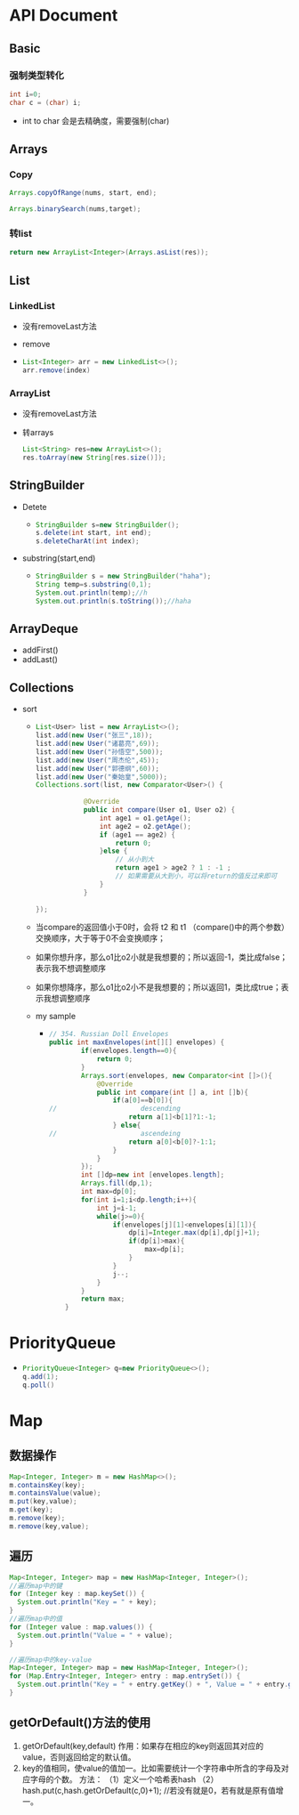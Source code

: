 # API Document

## Basic

### 强制类型转化

```java
int i=0;
char c = (char) i;
```

- int to char 会是去精确度，需要强制(char)

## Arrays

### Copy

```java
Arrays.copyOfRange(nums, start, end);

Arrays.binarySearch(nums,target);
```

### 转list

```java
return new ArrayList<Integer>(Arrays.asList(res));
```



## List

### LinkedList

- 没有removeLast方法

- remove

- ```java
  List<Integer> arr = new LinkedList<>();
  arr.remove(index)
  ```

### ArrayList

- 没有removeLast方法

- 转arrays

  ```java
  List<String> res=new ArrayList<>();
  res.toArray(new String[res.size()]);
  ```

  

## StringBuilder

- Detete

  - ```java
    StringBuilder s=new StringBuilder();
    s.delete(int start, int end);
    s.deleteCharAt(int index);
    ```

- substring(start,end)

  - ```java
    StringBuilder s = new StringBuilder("haha");
    String temp=s.substring(0,1);
    System.out.println(temp);//h
    System.out.println(s.toString());//haha
    ```

## ArrayDeque

- addFirst()
- addLast()

## Collections

- sort

  - ```java
    List<User> list = new ArrayList<>();
    list.add(new User("张三",18));
    list.add(new User("诸葛亮",69));
    list.add(new User("孙悟空",500));
    list.add(new User("周杰伦",45));
    list.add(new User("郭德纲",60));
    list.add(new User("秦始皇",5000));
    Collections.sort(list, new Comparator<User>() {
                
                @Override
                public int compare(User o1, User o2) {
                    int age1 = o1.getAge();
                    int age2 = o2.getAge();
                    if (age1 == age2) {
                        return 0;
                    }else {
                        // 从小到大
                        return age1 > age2 ? 1 : -1 ;
                        // 如果需要从大到小，可以将return的值反过来即可
                    }
                }
                
    });
    ```

  - 当compare的返回值小于0时，会将 t2 和 t1 （compare()中的两个参数）交换顺序，大于等于0不会变换顺序；

  - 如果你想升序，那么o1比o2小就是我想要的；所以返回-1，类比成false；表示我不想调整顺序 

  - 如果你想降序，那么o1比o2小不是我想要的；所以返回1，类比成true；表示我想调整顺序

  - my sample

    - ```java
      // 354. Russian Doll Envelopes
      public int maxEnvelopes(int[][] envelopes) {
              if(envelopes.length==0){
                  return 0;
              }
              Arrays.sort(envelopes, new Comparator<int []>(){
                  @Override
                  public int compare(int [] a, int []b){
                      if(a[0]==b[0]){
      //                     descending
                          return a[1]<b[1]?1:-1;
                      } else{
      //                     ascendeing
                          return a[0]<b[0]?-1:1;
                      }
                  }
              });
              int []dp=new int [envelopes.length];
              Arrays.fill(dp,1);
              int max=dp[0];
              for(int i=1;i<dp.length;i++){
                  int j=i-1;
                  while(j>=0){
                      if(envelopes[j][1]<envelopes[i][1]){
                          dp[i]=Integer.max(dp[i],dp[j]+1);
                          if(dp[i]>max){
                              max=dp[i];
                          }
                      }
                      j--;
                  }
              }
              return max;
          }
      ```


# PriorityQueue

- ```java
  PriorityQueue<Integer> q=new PriorityQueue<>();
  q.add(1);
  q.poll()
  ```

# Map

## 数据操作

```java
Map<Integer, Integer> m = new HashMap<>();
m.containsKey(key);
m.containsValue(value);
m.put(key,value);
m.get(key);
m.remove(key);
m.remove(key,value);
```

## 遍历

```java
Map<Integer, Integer> map = new HashMap<Integer, Integer>(); 
//遍历map中的键 
for (Integer key : map.keySet()) { 
  System.out.println("Key = " + key); 
} 
//遍历map中的值 
for (Integer value : map.values()) { 
  System.out.println("Value = " + value); 
}

//遍历map中的key-value
Map<Integer, Integer> map = new HashMap<Integer, Integer>(); 
for (Map.Entry<Integer, Integer> entry : map.entrySet()) { 
  System.out.println("Key = " + entry.getKey() + ", Value = " + entry.getValue()); 
}
```

## getOrDefault()方法的使用

1. getOrDefault(key,default)
   作用：如果存在相应的key则返回其对应的value，否则返回给定的默认值。
2. key的值相同，使value的值加一。比如需要统计一个字符串中所含的字母及对应字母的个数。
   方法：
   （1）定义一个哈希表hash
   （2）hash.put(c,hash.getOrDefault(c,0)+1); //若没有就是0，若有就是原有值增一。